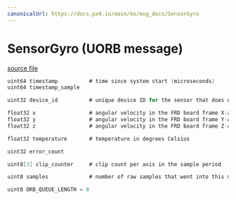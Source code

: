 ```yaml
---
canonicalUrl: https://docs.px4.io/main/ko/msg_docs/SensorGyro
---
```


# SensorGyro (UORB message)



[source file](https://github.com/PX4/PX4-Autopilot/blob/release/1.14/msg/SensorGyro.msg)

```c
uint64 timestamp          # time since system start (microseconds)
uint64 timestamp_sample

uint32 device_id          # unique device ID for the sensor that does not change between power cycles

float32 x                 # angular velocity in the FRD board frame X-axis in rad/s
float32 y                 # angular velocity in the FRD board frame Y-axis in rad/s
float32 z                 # angular velocity in the FRD board frame Z-axis in rad/s

float32 temperature       # temperature in degrees Celsius

uint32 error_count

uint8[3] clip_counter     # clip count per axis in the sample period

uint8 samples             # number of raw samples that went into this message

uint8 ORB_QUEUE_LENGTH = 8

```
